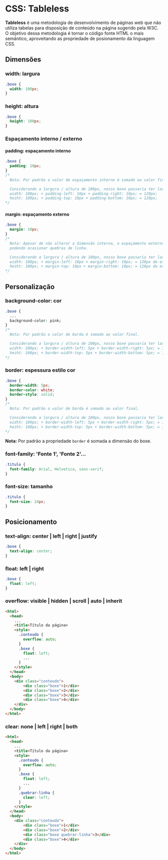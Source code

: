 # CSS: Tableless
**Tableless** é uma metodologia de desenvolvimento de páginas web que não utiliza tabelas para disposição de conteúdo na página sugerido pela W3C. 
O objetivo dessa metodologia é tornar o código fonte HTML o mais semântico, aproveitando as propriedade de posionamento da linguagem CSS.

## Dimensões
### width: largura
``` css
.boxe {
  width: 100px; 
}
```
### height: altura
``` css
.boxe {
  height: 100px; 
}
```
### Espaçamento interno / externo
#### padding: espaçamento interno
``` css
.boxe {
  padding: 10px; 
}
/*
  Nota: Por padrão o valor de espaçamento interno é somado ao valor final.

  Considerando a largura / altura de 100px, nosso boxe passaria ter largura / altura de 120px.
  width: 100px; + padding-left: 10px + padding-right: 10px; = 120px;
  heiht: 100px; + padding-top: 10px + padding-bottom: 10px; = 120px;  
*/
```
#### margin: espaçamento externo
``` css
.boxe {
  margin: 10px; 
}
/*
  Nota: Apesar de não alterar a dimensão interna, o espaçamento externo é calculado no momento do posicionamento, 
  podendo ocasionar quebras de linha.

  Considerando a largura / altura de 100px, nosso boxe passaria ter largura / altura de 120px.
  width: 100px; + margin-left: 10px + margin-right: 10px; = 120px de espaço ocupado horizontal;
  heiht: 100px; + margin-top: 10px + margin-bottom: 10px; = 120px de espaço ocupado na vertical;  
*/
```
## Personalização
### background-color: cor
``` css
.boxe {
  ...
  background-color: pink;
}
/*
  Nota: Por padrão o valor de borda é somado ao valor final.

  Considerando a largura / altura de 100px, nosso boxe passaria ter largura / altura de 110px.
  width: 100px; + border-width-left: 5px + border-width-right: 5px; = 110px;
  heiht: 100px; + border-width-top: 5px + border-width-bottom: 5px; = 120px;  
*/
```
### border: espessura estilo cor
``` css
.boxe {
  border-width: 5px;
  border-color: white;
  border-style: solid;
}
/*
  Nota: Por padrão o valor de borda é somado ao valor final.

  Considerando a largura / altura de 100px, nosso boxe passaria ter largura / altura de 110px.
  width: 100px; + border-width-left: 5px + border-width-right: 5px; = 110px;
  heiht: 100px; + border-width-top: 5px + border-width-bottom: 5px; = 120px;  
*/
```
**Nota:** Por padrão a propriedade `border` é somada a dimensão do boxe.
### font-family: 'Fonte 1', 'Fonte 2'...
``` css
.titulo {
  font-family: Arial, Helvetica, sans-serif; 
}
```
### font-size: tamanho
``` css
.titulo {
  font-size: 24px; 
}
```
## Posicionamento
### text-align: center | left | right | justify
``` css
.boxe {
  text-align: center; 
}
```
### float: left | right
``` css
.boxe {
  float: left; 
}
```
### overflow: visible | hidden | scroll | auto | inherit
``` html
<html>
  <head>
    ...
    <title>Título da página>
    <style>
      .conteudo {
        overflow: auto; 
      }
      .boxe {
        float: left;
        ...
      }
    </style>
  </head>
  <body>
    <div class="conteudo">
        <div class="boxe">1</div>
        <div class="boxe">2</div>
        <div class="boxe">3</div>
        <div class="boxe">4</div>
    </div>
  </body>
</html>
```

### clear: none | left | right | both
``` html
<html>
  <head>
    ...
    <title>Título da página>
    <style>
      .conteudo {
        overflow: auto; 
      }
      .boxe {
        float: left;
        ...
      }
      .quebrar-linha {
        clear: left; 
      }
    </style>
  </head>
  <body>
    <div class="conteudo">
        <div class="boxe">1</div>
        <div class="boxe">2</div>
        <div class="boxe quebrar-linha">3</div>
        <div class="boxe">4</div>
    </div>
  </body>
</html>
```
